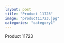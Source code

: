 ```yaml
---
layout: post
title: "Product 11723"
image: "product11723.jpg"
categories: "category1"
---
```

Product 11723

